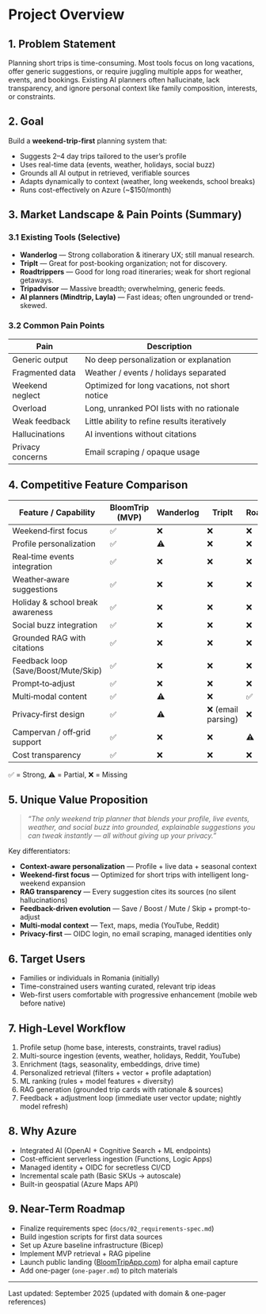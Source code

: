 # Project Overview

## 1. Problem Statement

Planning short trips is time-consuming. Most tools focus on long vacations, offer generic suggestions, or require juggling multiple apps for weather, events, and bookings. Existing AI planners often hallucinate, lack transparency, and ignore personal context like family composition, interests, or constraints.

## 2. Goal

Build a **weekend-trip-first** planning system that:

- Suggests 2–4 day trips tailored to the user’s profile
- Uses real-time data (events, weather, holidays, social buzz)
- Grounds all AI output in retrieved, verifiable sources
- Adapts dynamically to context (weather, long weekends, school breaks)
- Runs cost-effectively on Azure (~$150/month)

## 3. Market Landscape & Pain Points (Summary)

### 3.1 Existing Tools (Selective)

- **Wanderlog** — Strong collaboration & itinerary UX; still manual research.
- **TripIt** — Great for post-booking organization; not for discovery.
- **Roadtrippers** — Good for long road itineraries; weak for short regional getaways.
- **Tripadvisor** — Massive breadth; overwhelming, generic feeds.
- **AI planners (Mindtrip, Layla)** — Fast ideas; often ungrounded or trend-skewed.

### 3.2 Common Pain Points

| Pain | Description |
|------|-------------|
| Generic output | No deep personalization or explanation |
| Fragmented data | Weather / events / holidays separated |
| Weekend neglect | Optimized for long vacations, not short notice |
| Overload | Long, unranked POI lists with no rationale |
| Weak feedback | Little ability to refine results iteratively |
| Hallucinations | AI inventions without citations |
| Privacy concerns | Email scraping / opaque usage |

## 4. Competitive Feature Comparison

| Feature / Capability | BloomTrip (MVP) | Wanderlog | TripIt | Roadtrippers | Tripadvisor | Mindtrip (AI) |
|----------------------|-----------------|-----------|--------|--------------|------------|---------------|
| Weekend‑first focus | ✅ | ❌ | ❌ | ❌ | ❌ | ❌ |
| Profile personalization | ✅ | ⚠️ | ❌ | ❌ | ❌ | ⚠️ |
| Real‑time events integration | ✅ | ❌ | ❌ | ❌ | ❌ | ❌ |
| Weather‑aware suggestions | ✅ | ❌ | ❌ | ❌ | ❌ | ❌ |
| Holiday & school break awareness | ✅ | ❌ | ❌ | ❌ | ❌ | ❌ |
| Social buzz integration | ✅ | ❌ | ❌ | ❌ | ❌ | ⚠️ |
| Grounded RAG with citations | ✅ | ❌ | ❌ | ❌ | ❌ | ❌ |
| Feedback loop (Save/Boost/Mute/Skip) | ✅ | ❌ | ❌ | ❌ | ❌ | ⚠️ |
| Prompt‑to‑adjust | ✅ | ❌ | ❌ | ❌ | ❌ | ⚠️ |
| Multi‑modal content | ✅ | ⚠️ | ❌ | ✅ | ✅ | ⚠️ |
| Privacy‑first design | ✅ | ⚠️ | ❌ (email parsing) | ❌ | ❌ | ❌ |
| Campervan / off‑grid support | ✅ | ❌ | ❌ | ⚠️ | ❌ | ❌ |
| Cost transparency | ✅ | ❌ | ❌ | ❌ | ❌ | ❌ |

✅ = Strong, ⚠️ = Partial, ❌ = Missing

## 5. Unique Value Proposition

> *“The only weekend trip planner that blends your profile, live events, weather, and social buzz into grounded, explainable suggestions you can tweak instantly — all without giving up your privacy.”*

Key differentiators:

- **Context-aware personalization** — Profile + live data + seasonal context
- **Weekend-first focus** — Optimized for short trips with intelligent long-weekend expansion
- **RAG transparency** — Every suggestion cites its sources (no silent hallucinations)
- **Feedback-driven evolution** — Save / Boost / Mute / Skip + prompt-to-adjust
- **Multi-modal context** — Text, maps, media (YouTube, Reddit)
- **Privacy-first** — OIDC login, no email scraping, managed identities only

## 6. Target Users

- Families or individuals in Romania (initially)
- Time-constrained users wanting curated, relevant trip ideas
- Web-first users comfortable with progressive enhancement (mobile web before native)

## 7. High-Level Workflow

1. Profile setup (home base, interests, constraints, travel radius)
2. Multi-source ingestion (events, weather, holidays, Reddit, YouTube)
3. Enrichment (tags, seasonality, embeddings, drive time)
4. Personalized retrieval (filters + vector + profile adaptation)
5. ML ranking (rules + model features + diversity)
6. RAG generation (grounded trip cards with rationale & sources)
7. Feedback + adjustment loop (immediate user vector update; nightly model refresh)

## 8. Why Azure

- Integrated AI (OpenAI + Cognitive Search + ML endpoints)
- Cost-efficient serverless ingestion (Functions, Logic Apps)
- Managed identity + OIDC for secretless CI/CD
- Incremental scale path (Basic SKUs → autoscale)
- Built-in geospatial (Azure Maps API)

## 9. Near-Term Roadmap

- Finalize requirements spec (`docs/02_requirements-spec.md`)
- Build ingestion scripts for first data sources
- Set up Azure baseline infrastructure (Bicep)
- Implement MVP retrieval + RAG pipeline
- Launch public landing ([BloomTripApp.com](https://BloomTripApp.com)) for alpha email capture
- Add one-pager (`one-pager.md`) to pitch materials

---

Last updated: September 2025 (updated with domain & one-pager references)

